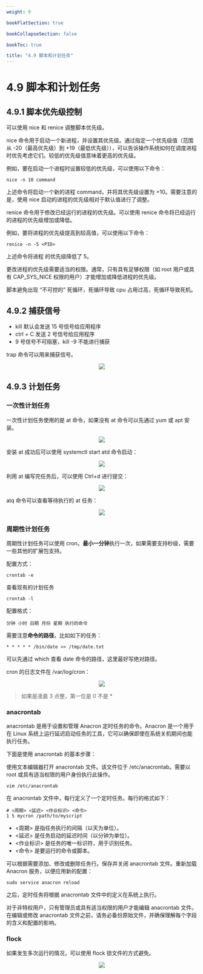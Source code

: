```yaml
---
weight: 9

bookFlatSection: true

bookCollapseSection: false

bookToc: true

title: "4.9 脚本和计划任务"
---
```


# 4.9 脚本和计划任务

## 4.9.1 脚本优先级控制

可以使用 nice 和 renice 调整脚本优先级。

nice 命令用于启动一个新进程，并设置其优先级。通过指定一个优先级值（范围从 -20（最高优先级）到 +19（最低优先级）），可以告诉操作系统如何在调度进程时优先考虑它们。较低的优先级值意味着更高的优先级。

例如，要在启动一个进程时设置较低的优先级，可以使用以下命令：

```shell
nice -n 10 command
```

上述命令将启动一个新的进程 command，并将其优先级设置为 +10。需要注意的是，使用 nice 启动的进程的优先级相对于默认值进行了调整。

renice 命令用于修改已经运行的进程的优先级。可以使用 renice 命令将已经运行的进程的优先级增加或降低。

例如，要将进程的优先级提高到较高值，可以使用以下命令：

```shell
renice -n -5 <PID>
```

上述命令将进程 <PID> 的优先级降低了 5。

更改进程的优先级需要适当的权限。通常，只有具有足够权限（如 root 用户或具有 CAP_SYS_NICE 权限的用户）才能增加或降低进程的优先级。

脚本避免出现 “不可控的” 死循环，死循环导致 cpu 占用过高，死循环导致死机。

## 4.9.2 捕获信号

+ kill 默认会发送 15 号信号给应用程序
+ ctrl + C 发送 2 号信号给应用程序
+ 9 号信号不可阻塞，kill -9 不能进行捕获

trap 命令可以用来捕获信号。

<div align="center"><img src="https://cdn.xiaobinqt.cn/xiaobinqt.io/20230705/5acea3faef0048efb6cd2ccd8c948d5a.png" width=  /></div>

## 4.9.3 计划任务

### 一次性计划任务

一次性计划任务使用的是 at 命令，如果没有 at 命令可以先通过 yum 或 apt 安装。

<div align="center"><img src="https://cdn.xiaobinqt.cn/xiaobinqt.io/20230705/109387af0ba34663b68b3d75638a375d.png" width=  /></div>

安装 at 成功后可以使用 systemctl start atd 命令启动：

<div align="center"><img src="https://cdn.xiaobinqt.cn/xiaobinqt.io/20230705/3c8ad9949864407bb0bea819af247616.png" width=  /></div>

利用 at 编写完任务后，可以使用 Ctrl+d 进行提交：

<div align="center"><img src="https://cdn.xiaobinqt.cn/xiaobinqt.io/20230705/46e1eaf082bd4bdd8259b1b33e97f786.png" width=  /></div>

atq 命令可以查看等待执行的 at 任务：

<div align="center"><img src="https://cdn.xiaobinqt.cn/xiaobinqt.io/20230705/1a574bc6760a40e1a06454f2b02c0d9a.png" width=  /></div>

### 周期性计划任务

周期性计划任务可以使用 cron。**最小一分钟**执行一次，如果需要支持秒级，需要一些其他的扩展包支持。

配置方式：

```shell
crontab -e
```

查看现有的计划任务

```shell
crontab -l
```

配置格式：

```shell
分钟 小时 日期 月份 星期 执行的命令
```

需要注意**命令的路径**，比如如下的任务：

```shell
* * * * * /bin/date >> /tmp/date.txt
```

可以先通过 which 查看 date 命令的路径，这里最好写绝对路径。

cron 的日志文件在 /var/log/cron：

<div align="center"><img src="https://cdn.xiaobinqt.cn/xiaobinqt.io/20230705/476efde9d62041a0ab3714b58beca351.png" width=  /></div>

> 如果是凌晨 3 点整，第一位是 0 不是 *

### anacrontab

anacrontab 是用于设置和管理 Anacron 定时任务的命令。Anacron 是一个用于在 Linux 系统上运行延迟启动任务的工具，它可以确保即使在系统关机期间也能执行任务。

下面是使用 anacrontab 的基本步骤：

使用文本编辑器打开 anacrontab 文件。该文件位于 /etc/anacrontab。需要以 root 或具有适当权限的用户身份执行此操作。

```shell
vim /etc/anacrontab
```

在 anacrontab 文件中，每行定义了一个定时任务。每行的格式如下：

```shell
# <周期> <延迟> <作业标识> <命令>
1 5 mycron /path/to/myscript

```

+ <周期> 是指任务执行的间隔（以天为单位）。
+ <延迟> 是任务启动的延迟时间（以分钟为单位）。
+ <作业标识> 是任务的唯一标识符，用于识别任务。
+ <命令> 是要运行的命令或脚本。

可以根据需要添加、修改或删除任务行。保存并关闭 anacrontab 文件。重新加载 Anacron 服务，以便应用新的配置：

```shell
sudo service anacron reload
```

之后，定时任务将根据 anacrontab 文件中的定义在系统上执行。

对于非特权用户，只有管理员或具有适当权限的用户才能编辑 anacrontab 文件。在编辑或修改 anacrontab 文件之前，请务必备份原始文件，并确保理解每个字段的含义和配置的影响。

### flock

如果发生多次运行的情况，可以使用 flock 锁文件的方式避免。

<div align="center"><img src="https://cdn.xiaobinqt.cn/xiaobinqt.io/20230705/451a98248428437683f24a056139e1df.png" width=  /></div>


